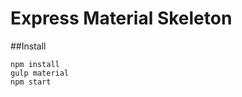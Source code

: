 Express Material Skeleton
=========================

##Install
    
    npm install
    gulp material
    npm start
